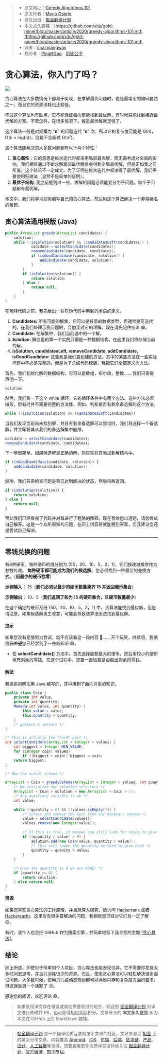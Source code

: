 > * 原文地址：[Greedy Algorithms 101](https://codeburst.io/greedy-algorithms-101-957842232cf2)
> * 原文作者：[Mario Osorio](https://medium.com/@mario5o)
> * 译文出自：[掘金翻译计划](https://github.com/xitu/gold-miner)
> * 本文永久链接：[https://github.com/xitu/gold-miner/blob/master/article/2020/greedy-algorithms-101.md](https://github.com/xitu/gold-miner/blob/master/article/2020/greedy-algorithms-101.md)
> * 译者：[chaingangway](https://github.com/chaingangway)
> * 校对者：[PingHGao](https://github.com/PingHGao)、[司徒公子](https://github.com/todaycoder001)

# 贪心算法，你入门了吗？

![](https://cdn-images-1.medium.com/max/2000/0*udmPDWYUmHDNJX5D)

贪心算法在大多数情况下都易于实现，在求解最优问题时，也是最常用的编码套路之一，而且它的资源消耗也比较低。

不过这个算法也有缺点，它不能保证每次都能找到最优解，有时候只能找到接近最优解的方案。不管怎样，在很多情况下，接近最优解就足够了。

这个算法一般是对规模为 “**n**” 的问题迭代 “**n**” 次，所以它的复杂度可能是 O(n)，O(n × log(n))，但是不会超过 O(n²)。

这个算法能解决的大多数问题都有以下两个特性：

1. **贪心属性**：它的意思是每次迭代时都采用局部最优解，而无需考虑对全局的影响。我们相信通过不断求解局部最优解终会得到全局最优解，但是正如我之前所说，这个结论不一定成立。为了证明在每次迭代中都求得了最优解，我们需要使用归纳法（显然不是简单的证明）。
2. **最优子结构**: 我之前提到过一些。求解的问题必须能划分为子问题，每个子问题都有最优解。

本文中，我们将学习如何编写自己的贪心算法，然后用这个算法解决一个非常著名的难题。

## 贪心算法通用模版 (Java)

```Java
public ArrayList greedy(ArrayList candidates) {
    solution;
    while (!isSolution(solution) && (candidatesLeft(candidates)) {
            cadidate = selectCandidate(candidates);
            removeCandidate(candidate, candidates);
            if (isGoodCandidate(candidate, solution)) {
                addCandidate(candidate, solution);
            }
        }
        if (isSolution(solution)) {
            return solution;
        } else {
            return null;
        }
    }
}
```

在解释代码之前，我先给出一些在伪代码中用到的术语的定义。

1. **Candidates:** 所有可能的解集。它可以是任意的数据类型，但通常是可迭代的。在我们处理示例问题时，会加深对它的理解。现在请先记住结论 😁。
2. **Candidate:** 在解集中，我们当前选中的一个解。
3. **Solution:** 解变量的第一个实例只需是一种数据结构，在这里我们将存储当前的解。
4. **isSolution, candidatesLeft, removeCandidate, addCandidate, isGoodCandidate:** 这些也是我们要创建的方法，其中的某些方法在一些实际问题中不必是完整的，但是为了总结代码模版，我把它们全部定义为方法。

首先，我们初始化解的数据结构，它可以是数组，布尔值，整数…… 我们只需要声明一下。

```
solution
```

然后，我们看一下这个 while 循环，它的循环条件中有两个方法。这些方法必须编写，但有时并不需要完整的方法体，例如，判断是否有剩余备选解的这个方法。

```js
while (!isSolution(solution) && (candidatesLeft(candidates))
```

当我们发现当前尚未找到解，并且有剩余备选解可以尝试时，我们将选择一个备选解，并立即将其从我们的备选解集中删除。

```js
cadidate = selectCandidate(candidates);
removeCandidate(candidate, candidates);
```

下一步很简单。如果候选解是正确的解，则只需将其添加到解结构中。

```js
if (isGoodCandidate(candidate, solution)) { 
    addCandidate(candidate, solution); 
}
```

然后，我们只需检查问题是否已达到解决的状态，然后将解返回。

```js
if (isSolution(solution)) { 
    return solution; 
} else { 
    return null; 
}
```

至此我们已经看完了代码并对其进行了粗略的解释，现在我给您出道题，请您尝试自己解答。这是一个众所周知的问题，在网上很容易就能搜到答案，但我建议您还是尝试自己解决。

---

## 零钱兑换的问题

有6种硬币，每种硬币的值分别为 {50，20，10，5，2，1}，它们按递减排序作为参数传递。 **每种硬币都可能成为我们的候选解**。您必须找到一种最佳的兑换方式。（**用最少的硬币找零**）

**示例输入：** 15（**我们必须以最少的硬币数量凑齐 15 并返回硬币集合**）

**示例输出：** 10、5（**我们返回了和为 15 的硬币集合，且硬币数量最少**）

在这个确定的硬币系统 {50，20，10，5，2，1} 中，该算法能找到最优解，但是请注意，如果候选解发生改变，可能会导致该算法无法找到最优解。

#### 提示

如果您没有足够努力尝试，就不应该看这一段内容 🤨…… 开个玩笑，继续吧，我确信~~我希望~~您已经学到了一些新知识 😄。

* 在 **selectCandidate()**   方法中，首先选择面额最大的硬币，然后用较小的硬币填充剩余的零钱。在这个过程中，您要一直检查是否超出剩余的零钱。

#### 解法

我提供的解法用 Java 编写的，其中用到了面向对象的知识。

```Java
public class Coin {
    private int value;
    private int quantity;
    Moneda(int value, int quantity) {
        this.value = value;
        this.quantity = quantity;
    }
    /* getters & setters */
}

/* This is actually the "hard" part */
int selectCandidate(ArrayList < Integer > values) {
    int biggest = Integer.MIN_VALUE;
    for (Integer coin: values)
        if ((biggest < coin)) biggest = coin;
    return biggest;
}

/* Now the actual schema */

ArrayList < Coin > greedySchema(ArrayList < Integer > values, int quantity) {
    /* We initialize our solution structure */
    ArrayList < Coin > solution = new ArrayList < Coin > ();
    /* Any auxiliary variable is ok */
    int value;
    
    while ((quantity > 0) && (!values.isEmpty())) {
        /* Select and remove the coin from our monetary system */
        value = selectCandidate(values);
        values.remove(new Integer(value));
        
        /* If this is true, it meanwe can still look for coins to give */
        if ((quantity / value) > 0) {
            solution.add(new Coin(value, quantity / value));
            /* This will lower the quantity we need to give back */
            quantity = quanity % value;
        }
    }
    
    /* Once the quantity is 0 we are DONE! */
    if (quantity == 0) {
        return solution;
    } else return null;
}
```

#### 资源

如果您喜欢贪心算法的工作原理，并且想深入研究，请访问 [Hackerrank](https://www.hackerrank.com/) 或者 [Hackerearth](https://www.hackerearth.com/practice/)，这里有有很多要解决的问题，我相信您已经对它们有一定了解 😊。

有时，我个人也会把 GitHub 作为搜索引擎，并简单地写下我寻找的主题 [[贪心算法](https://github.com/search?q=greedy+algorithm)]。

## 结论

综上所述，即使对于简单的个人项目，贪心算法也能表现优异，它不需要你花费太多时间去思考，并且只消耗很少的资源。而且，使用贪心算法可以轻松解决很多面试问题。大多数时候，使用贪心或动态规划都可以满足内存和复杂度方面的要求，但这就是另一个话题了 😉。

感谢您的阅读，欢迎评论 😄。

> 如果发现译文存在错误或其他需要改进的地方，欢迎到 [掘金翻译计划](https://github.com/xitu/gold-miner) 对译文进行修改并 PR，也可获得相应奖励积分。文章开头的 **本文永久链接** 即为本文在 GitHub 上的 MarkDown 链接。

---

> [掘金翻译计划](https://github.com/xitu/gold-miner) 是一个翻译优质互联网技术文章的社区，文章来源为 [掘金](https://juejin.im) 上的英文分享文章。内容覆盖 [Android](https://github.com/xitu/gold-miner#android)、[iOS](https://github.com/xitu/gold-miner#ios)、[前端](https://github.com/xitu/gold-miner#前端)、[后端](https://github.com/xitu/gold-miner#后端)、[区块链](https://github.com/xitu/gold-miner#区块链)、[产品](https://github.com/xitu/gold-miner#产品)、[设计](https://github.com/xitu/gold-miner#设计)、[人工智能](https://github.com/xitu/gold-miner#人工智能)等领域，想要查看更多优质译文请持续关注 [掘金翻译计划](https://github.com/xitu/gold-miner)、[官方微博](http://weibo.com/juejinfanyi)、[知乎专栏](https://zhuanlan.zhihu.com/juejinfanyi)。
